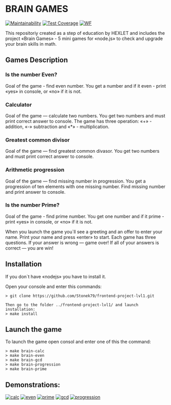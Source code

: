 # BRAIN GAMES

[![Maintainability](https://api.codeclimate.com/v1/badges/a99a88d28ad37a79dbf6/maintainability)](https://codeclimate.com/github/Stonek79/frontend-project-lvl1)
[![Test Coverage](https://api.codeclimate.com/v1/badges/a99a88d28ad37a79dbf6/test_coverage)](https://codeclimate.com/github/Stonek79/frontend-project-lvl1)
[![WF](https://github.com/Stonek79/frontend-project-lvl1/workflows/FirstWF/badge.svg)](https://github.com/Stonek79/frontend-project-lvl1/actions)


This repositoriy created as a step of education by HEXLET and includes the project «Brain Games» - 5 mini games for «node.js» to check and upgrade your brain skills in math.

## Games Description 

### Is the number Even?

Goal of the game - find even number. 
You get a number and if it even - print «yes» in console, or «no» if it is not.

### Calculator

Goal of the game — calculate two numbers. 
You get two numbers and must print correct answer to console. The game has three operation: «+» - addition, «-» subtraction and «*» - multiplication.

### Greatest common divisor

Goal of the game — find greatest common divasor. 
You get two numbers and must print correct answer to console.

### Arithmetic progression

Goal of the game — find missing number in progression. 
You get a progression of ten elements with one missing number. Find missing number and print answer to console.

### Is the number Prime?

Goal of the game - find prime number. 
You get one number and if it prime - print «yes» in console, or «no» if it is not.

When you launch the game you`ll see a greeting and an offer to enter your name. Print your name and press «enter» to start.
Each game has three questions. If your answer is wrong — game over! If all of your answers is correct — you are win! 

## Installation

If you don`t have «nodejs» you have to install it.

Open your console and enter this commands: 
```
> git clone https://github.com/Stonek79/frontend-project-lvl1.git

Then go to the folder ../frontend-project-lvl1/ and launch installation:
> make install 
```

## Launch the game
 
To launch the game open consol and enter one of this the command:
```
> make brain-calc
> make brain-even
> make brain-gcd
> make brain-progression
> make brain-prime
```

## Demonstrations:

[![calc](https://asciinema.org/a/LRnlUT2XxP8A1y0SRIlqwY01R.svg)](https://asciinema.org/a/LRnlUT2XxP8A1y0SRIlqwY01R)
[![even](https://asciinema.org/a/YJ2HJtvQda5xXidK0bMxlk6tB.svg)](https://asciinema.org/a/YJ2HJtvQda5xXidK0bMxlk6tB)
[![prime](https://asciinema.org/a/0f3VuqmFTbTN0gIdVIIJkgeE0.svg)](https://asciinema.org/a/0f3VuqmFTbTN0gIdVIIJkgeE0)
[![gcd](https://asciinema.org/a/3ZV6mhGjBd9YqWPdlkq5xVeqn.svg)](https://asciinema.org/a/3ZV6mhGjBd9YqWPdlkq5xVeqn)
[![progression](https://asciinema.org/a/YenmywRKFXfEwF8zTzB2XXOXn.svg)](https://asciinema.org/a/YenmywRKFXfEwF8zTzB2XXOXn)
